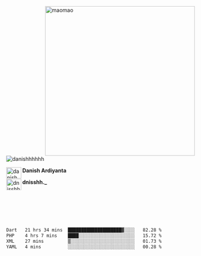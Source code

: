 <img align="right" alt="maomao" width="400" src="https://i.imgur.com/L23H0Ik.gif">

<p align="left"><img src="https://komarev.com/ghpvc/?username=danishhhhhh&label=Profile%20views&color=0e75b6&style=flat" alt="danishhhhhh" /></p>

[<img align="left" src="https://raw.githubusercontent.com/rahuldkjain/github-profile-readme-generator/master/src/images/icons/Social/linked-in-alt.svg" alt="danish ardiyanta" height="30" width="40" />](https://linkedin.com/in/danish-ardiyanta)
**Danish Ardiyanta**

[<img align="left" src="https://raw.githubusercontent.com/rahuldkjain/github-profile-readme-generator/master/src/images/icons/Social/instagram.svg" alt="dnisshh._" height="30" width="40" />](https://instagram.com/dnisshh._)
**dnisshh._**

</br></br></br></br></br>

<!--START_SECTION:waka-->

```txt
Dart   21 hrs 34 mins  ████████████████████▓░░░░   82.28 %
PHP    4 hrs 7 mins    ████░░░░░░░░░░░░░░░░░░░░░   15.72 %
XML    27 mins         ▒░░░░░░░░░░░░░░░░░░░░░░░░   01.73 %
YAML   4 mins          ░░░░░░░░░░░░░░░░░░░░░░░░░   00.28 %
```

<!--END_SECTION:waka-->

